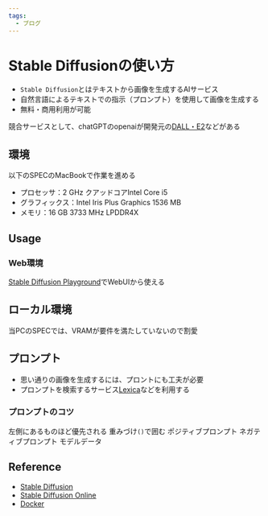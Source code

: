 ```yaml
---
tags:
  - ブログ
---
```


# Stable Diffusionの使い方

- `Stable Diffusion`とはテキストから画像を生成するAIサービス
- 自然言語によるテキストでの指示（プロンプト）を使用して画像を生成する
- 無料・商用利用が可能

競合サービスとして、chatGPTのopenaiが開発元の[DALL・E2](https://openai.com/product/dall-e-2)などがある

## 環境

以下のSPECのMacBookで作業を進める

- プロセッサ：2 GHz クアッドコアIntel Core i5
- グラフィックス：Intel Iris Plus Graphics 1536 MB 
- メモリ：16 GB 3733 MHz LPDDR4X

## Usage

### Web環境

[Stable Diffusion Playground](https://stablediffusionweb.com/#demo)でWebUIから使える

## ローカル環境

当PCのSPECでは、VRAMが要件を満たしていないので割愛

## プロンプト

- 思い通りの画像を生成するには、プロントにも工夫が必要
- プロンプトを検索するサービス[Lexica](https://lexica.art/)などを利用する

### プロンプトのコツ

左側にあるものほど優先される
重みづけ`()`で囲む
ポジティブプロンプト
ネガティブプロンプト
モデルデータ

## Reference
- [Stable Diffusion](https://github.com/CompVis/stable-diffusion)
- [Stable Diffusion Online](https://stablediffusionweb.com/)
- [Docker](https://github.com/fboulnois/stable-diffusion-docker)